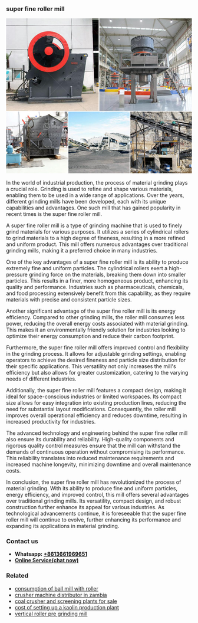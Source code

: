 <h3>super fine roller mill</h3><img src='1706773756.jpg' alt=''><p>In the world of industrial production, the process of material grinding plays a crucial role. Grinding is used to refine and shape various materials, enabling them to be used in a wide range of applications. Over the years, different grinding mills have been developed, each with its unique capabilities and advantages. One such mill that has gained popularity in recent times is the super fine roller mill.</p><p>A super fine roller mill is a type of grinding machine that is used to finely grind materials for various purposes. It utilizes a series of cylindrical rollers to grind materials to a high degree of fineness, resulting in a more refined and uniform product. This mill offers numerous advantages over traditional grinding mills, making it a preferred choice in many industries.</p><p>One of the key advantages of a super fine roller mill is its ability to produce extremely fine and uniform particles. The cylindrical rollers exert a high-pressure grinding force on the materials, breaking them down into smaller particles. This results in a finer, more homogeneous product, enhancing its quality and performance. Industries such as pharmaceuticals, chemicals, and food processing extensively benefit from this capability, as they require materials with precise and consistent particle sizes.</p><p>Another significant advantage of the super fine roller mill is its energy efficiency. Compared to other grinding mills, the roller mill consumes less power, reducing the overall energy costs associated with material grinding. This makes it an environmentally friendly solution for industries looking to optimize their energy consumption and reduce their carbon footprint.</p><p>Furthermore, the super fine roller mill offers improved control and flexibility in the grinding process. It allows for adjustable grinding settings, enabling operators to achieve the desired fineness and particle size distribution for their specific applications. This versatility not only increases the mill's efficiency but also allows for greater customization, catering to the varying needs of different industries.</p><p>Additionally, the super fine roller mill features a compact design, making it ideal for space-conscious industries or limited workspaces. Its compact size allows for easy integration into existing production lines, reducing the need for substantial layout modifications. Consequently, the roller mill improves overall operational efficiency and reduces downtime, resulting in increased productivity for industries.</p><p>The advanced technology and engineering behind the super fine roller mill also ensure its durability and reliability. High-quality components and rigorous quality control measures ensure that the mill can withstand the demands of continuous operation without compromising its performance. This reliability translates into reduced maintenance requirements and increased machine longevity, minimizing downtime and overall maintenance costs.</p><p>In conclusion, the super fine roller mill has revolutionized the process of material grinding. With its ability to produce fine and uniform particles, energy efficiency, and improved control, this mill offers several advantages over traditional grinding mills. Its versatility, compact design, and robust construction further enhance its appeal for various industries. As technological advancements continue, it is foreseeable that the super fine roller mill will continue to evolve, further enhancing its performance and expanding its applications in material grinding.</p><h3>Contact us</h3><ul><li><strong>Whatsapp:&nbsp;<a href="https://wa.me/8613661969651">+8613661969651</a></strong></li><li><a href="https://swt.shibang-china.com/?git&amp;zhl&amp;super fine roller mill"><strong>Online Service(chat now)</strong></a></li></ul><h3>Related</h3><ul><li><a href='consumption of ball mill with roller.md'>consumption of ball mill with roller</a></li><li><a href='crusher machine distributor in zambia.md'>crusher machine distributor in zambia</a></li><li><a href='coal crusher and screening plants for sale.md'>coal crusher and screening plants for sale</a></li><li><a href='cost of setting up a kaolin production plant.md'>cost of setting up a kaolin production plant</a></li><li><a href='vertical roller pre grinding mill.md'>vertical roller pre grinding mill</a></li></ul>